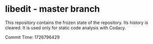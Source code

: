 # libedit - master branch

This repository contains the frozen state of the repository.
Its history is cleared. It is used only for static code
analysis with Codacy.

Commit Time: 1726796429